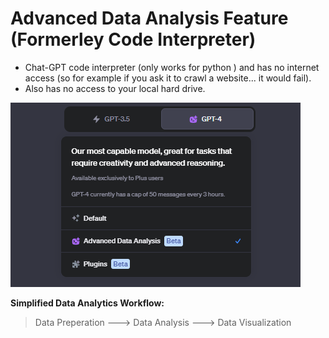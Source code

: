 # Advanced Data Analysis Feature (Formerley Code Interpreter)


- Chat-GPT code interpreter (only works for python ) and has no internet access (so for example if you ask it to crawl a website... it would fail).
- Also has no access to your local hard drive.


![Code exicution in chat-GPT](./../images/2023-09-08-12-27-35.png)



**Simplified Data Analytics Workflow:**

> Data Preperation ---> Data Analysis ---> Data Visualization 
